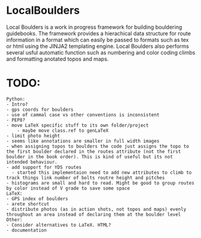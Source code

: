# LocalBoulders
 Local Boulders is a work in progress framework for building bouldering guidebooks. The framework provides a hierachical data structure for route information in a format which can easily be passed to formats such as tex or html using the JINJA2 templating engine. Local Boulders also performs several usful automatic function such as numbering and color coding climbs and formatting anotated topos and maps. 

# TODO:
	Python:
	- Intro?
	- gps coords for boulders
	- use of cammal case vs other conventions is inconsistent
	- PEP8?
	- move LaTeX specific stuff to its own folder/project
        - maybe move class.ref to genLaTeX
    - limit photo height
	- seems like annotations are smaller in full width images
	- when assigning topos to boulders the code just assigns the topo to the first boulder declared in the routes attribute (not the first boulder in the book order). This is kind of useful but its not intended behaviour.
	- add support for YDS routes
	  - started this implementaion need to add new attributes to climb to track things link number of bolts routre height and pitches
	- histograms are small and hard to read. Might be good to group routes by color instead of V grade to save some space
    LaTeX:
    - GPS index of boulders
    - arete shortcut
    - distribute photos (as in action shots, not topos and maps) evenly throughout an area instead of declaring them at the boulder level
    Other:
    - Consider alternatives to LaTeX. HTML?
    - documentation